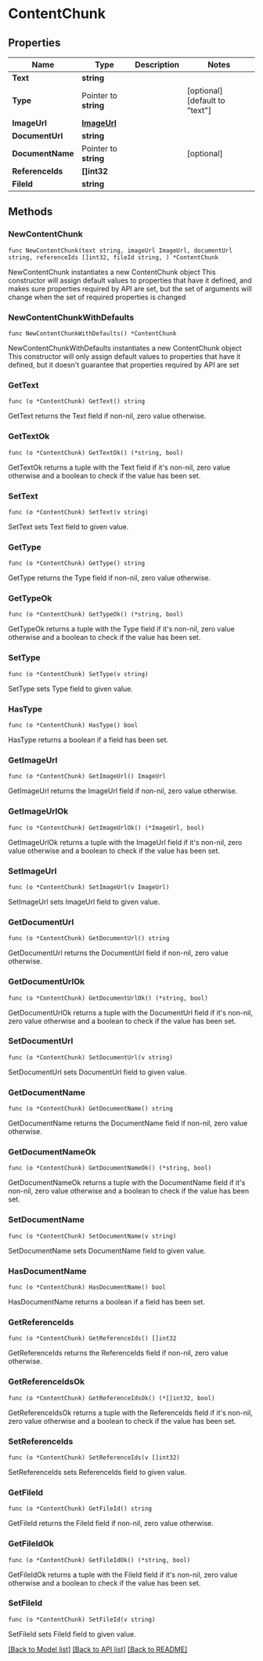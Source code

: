 # ContentChunk

## Properties

Name | Type | Description | Notes
------------ | ------------- | ------------- | -------------
**Text** | **string** |  | 
**Type** | Pointer to **string** |  | [optional] [default to "text"]
**ImageUrl** | [**ImageUrl**](ImageUrl.md) |  | 
**DocumentUrl** | **string** |  | 
**DocumentName** | Pointer to **string** |  | [optional] 
**ReferenceIds** | **[]int32** |  | 
**FileId** | **string** |  | 

## Methods

### NewContentChunk

`func NewContentChunk(text string, imageUrl ImageUrl, documentUrl string, referenceIds []int32, fileId string, ) *ContentChunk`

NewContentChunk instantiates a new ContentChunk object
This constructor will assign default values to properties that have it defined,
and makes sure properties required by API are set, but the set of arguments
will change when the set of required properties is changed

### NewContentChunkWithDefaults

`func NewContentChunkWithDefaults() *ContentChunk`

NewContentChunkWithDefaults instantiates a new ContentChunk object
This constructor will only assign default values to properties that have it defined,
but it doesn't guarantee that properties required by API are set

### GetText

`func (o *ContentChunk) GetText() string`

GetText returns the Text field if non-nil, zero value otherwise.

### GetTextOk

`func (o *ContentChunk) GetTextOk() (*string, bool)`

GetTextOk returns a tuple with the Text field if it's non-nil, zero value otherwise
and a boolean to check if the value has been set.

### SetText

`func (o *ContentChunk) SetText(v string)`

SetText sets Text field to given value.


### GetType

`func (o *ContentChunk) GetType() string`

GetType returns the Type field if non-nil, zero value otherwise.

### GetTypeOk

`func (o *ContentChunk) GetTypeOk() (*string, bool)`

GetTypeOk returns a tuple with the Type field if it's non-nil, zero value otherwise
and a boolean to check if the value has been set.

### SetType

`func (o *ContentChunk) SetType(v string)`

SetType sets Type field to given value.

### HasType

`func (o *ContentChunk) HasType() bool`

HasType returns a boolean if a field has been set.

### GetImageUrl

`func (o *ContentChunk) GetImageUrl() ImageUrl`

GetImageUrl returns the ImageUrl field if non-nil, zero value otherwise.

### GetImageUrlOk

`func (o *ContentChunk) GetImageUrlOk() (*ImageUrl, bool)`

GetImageUrlOk returns a tuple with the ImageUrl field if it's non-nil, zero value otherwise
and a boolean to check if the value has been set.

### SetImageUrl

`func (o *ContentChunk) SetImageUrl(v ImageUrl)`

SetImageUrl sets ImageUrl field to given value.


### GetDocumentUrl

`func (o *ContentChunk) GetDocumentUrl() string`

GetDocumentUrl returns the DocumentUrl field if non-nil, zero value otherwise.

### GetDocumentUrlOk

`func (o *ContentChunk) GetDocumentUrlOk() (*string, bool)`

GetDocumentUrlOk returns a tuple with the DocumentUrl field if it's non-nil, zero value otherwise
and a boolean to check if the value has been set.

### SetDocumentUrl

`func (o *ContentChunk) SetDocumentUrl(v string)`

SetDocumentUrl sets DocumentUrl field to given value.


### GetDocumentName

`func (o *ContentChunk) GetDocumentName() string`

GetDocumentName returns the DocumentName field if non-nil, zero value otherwise.

### GetDocumentNameOk

`func (o *ContentChunk) GetDocumentNameOk() (*string, bool)`

GetDocumentNameOk returns a tuple with the DocumentName field if it's non-nil, zero value otherwise
and a boolean to check if the value has been set.

### SetDocumentName

`func (o *ContentChunk) SetDocumentName(v string)`

SetDocumentName sets DocumentName field to given value.

### HasDocumentName

`func (o *ContentChunk) HasDocumentName() bool`

HasDocumentName returns a boolean if a field has been set.

### GetReferenceIds

`func (o *ContentChunk) GetReferenceIds() []int32`

GetReferenceIds returns the ReferenceIds field if non-nil, zero value otherwise.

### GetReferenceIdsOk

`func (o *ContentChunk) GetReferenceIdsOk() (*[]int32, bool)`

GetReferenceIdsOk returns a tuple with the ReferenceIds field if it's non-nil, zero value otherwise
and a boolean to check if the value has been set.

### SetReferenceIds

`func (o *ContentChunk) SetReferenceIds(v []int32)`

SetReferenceIds sets ReferenceIds field to given value.


### GetFileId

`func (o *ContentChunk) GetFileId() string`

GetFileId returns the FileId field if non-nil, zero value otherwise.

### GetFileIdOk

`func (o *ContentChunk) GetFileIdOk() (*string, bool)`

GetFileIdOk returns a tuple with the FileId field if it's non-nil, zero value otherwise
and a boolean to check if the value has been set.

### SetFileId

`func (o *ContentChunk) SetFileId(v string)`

SetFileId sets FileId field to given value.



[[Back to Model list]](../README.md#documentation-for-models) [[Back to API list]](../README.md#documentation-for-api-endpoints) [[Back to README]](../README.md)



